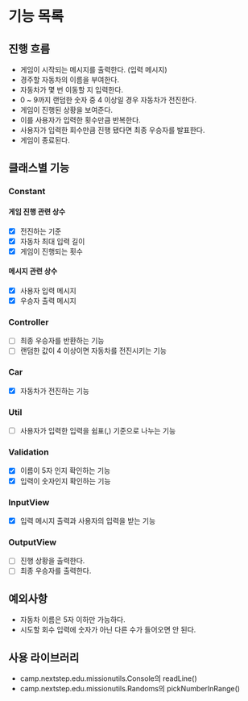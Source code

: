 # 기능 목록

## 진행 흐름
- 게임이 시작되는 메시지를 출력한다. (입력 메시지)
- 경주할 자동차의 이름을 부여한다.
- 자동차가 몇 번 이동할 지 입력한다.
- 0 ~ 9까지 랜덤한 숫자 중 4 이상일 경우 자동차가 전진한다.
- 게임이 진행된 상황을 보여준다.
- 이를 사용자가 입력한 횟수만큼 반복한다.
- 사용자가 입력한 회수만큼 진행 됐다면 최종 우승자를 발표한다.
- 게임이 종료된다.

## 클래스별 기능
### Constant
#### 게임 진행 관련 상수
- [x] 전진하는 기준
- [x] 자동차 최대 입력 길이
- [x] 게임이 진행되는 횟수

#### 메시지 관련 상수
- [x] 사용자 입력 메시지
- [x] 우승자 출력 메시지

### Controller
- [ ] 최종 우승자를 반환하는 기능
- [ ] 랜덤한 값이 4 이상이면 자동차를 전진시키는 기능

### Car
- [x] 자동차가 전진하는 기능

### Util
- [ ] 사용자가 입력한 입력을 쉼표(,) 기준으로 나누는 기능

### Validation
- [x] 이름이 5자 인지 확인하는 기능
- [x] 입력이 숫자인지 확인하는 기능

### InputView
- [x] 입력 메시지 출력과 사용자의 입력을 받는 기능

### OutputView
- [ ] 진행 상황을 출력한다.
- [ ] 최종 우승자를 출력한다.

## 예외사항
- 자동차 이름은 5자 이하만 가능하다.
- 시도할 회수 입력에 숫자가 아닌 다른 수가 들어오면 안 된다.

## 사용 라이브러리
- camp.nextstep.edu.missionutils.Console의 readLine()
- camp.nextstep.edu.missionutils.Randoms의 pickNumberInRange()
